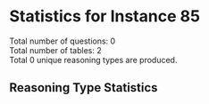 # Statistics for Instance 85<br/>
Total number of questions: 0<br/>
Total number of tables: 2<br/>
Total 0 unique reasoning types are produced.<br/>
## Reasoning Type Statistics<br/>
